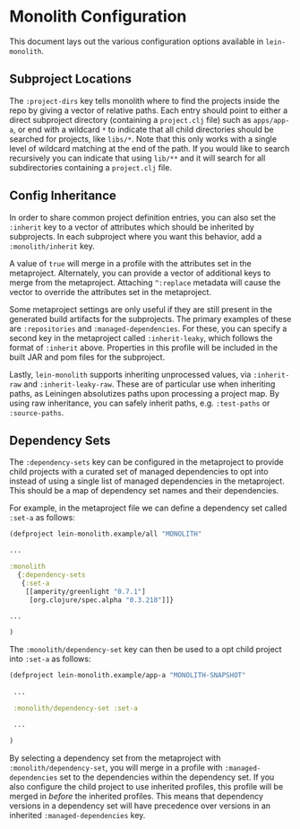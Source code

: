 Monolith Configuration
======================

This document lays out the various configuration options available in
`lein-monolith`.

## Subproject Locations

The `:project-dirs` key tells monolith where to find the projects inside the
repo by giving a vector of relative paths. Each entry should point to either a
direct subproject directory (containing a `project.clj` file) such as
`apps/app-a`, or end with a wildcard `*` to indicate that all child directories
should be searched for projects, like `libs/*`. Note that this only works with a
single level of wildcard matching at the end of the path.
If you would like to search recursively you can indicate that using `lib/**`
and it will search for all subdirectories containing a `project.clj` file.

## Config Inheritance

In order to share common project definition entries, you can also set the
`:inherit` key to a vector of attributes which should be inherited by
subprojects. In each subproject where you want this behavior, add a
`:monolith/inherit` key.

A value of `true` will merge in a profile with the attributes set in the
metaproject. Alternately, you can provide a vector of additional keys to merge
from the metaproject. Attaching `^:replace` metadata will cause the vector to
override the attributes set in the metaproject.

Some metaproject settings are only useful if they are still present in the
generated build artifacts for the subprojects. The primary examples of these are
`:repositories` and `:managed-dependencies`. For these, you can specify a second
key in the metaproject called `:inherit-leaky`, which follows the format of
`:inherit` above. Properties in this profile will be included in the built JAR
and pom files for the subproject.

Lastly, `lein-monolith` supports inheriting unprocessed values, via
`:inherit-raw` and `:inherit-leaky-raw`. These are of particular use when
inheriting paths, as Leiningen absolutizes paths upon processing a project map.
By using raw inheritance, you can safely inherit paths, e.g. `:test-paths` or
`:source-paths`.

## Dependency Sets

The `:dependency-sets` key can be configured in the metaproject to provide child
projects with a curated set of managed dependencies to opt into instead of using
a single list of managed dependencies in the metaproject. This should be a map of
dependency set names and their dependencies.

For example, in the metaproject file we can define a dependency set
called `:set-a` as follows:

```clj
(defproject lein-monolith.example/all "MONOLITH"

...

:monolith
  {:dependency-sets
   {:set-a
    [[amperity/greenlight "0.7.1"]
     [org.clojure/spec.alpha "0.3.218"]]}

...

)
```

The `:monolith/dependency-set` key can then be used to a opt child project into `:set-a` as follows:

```clj
(defproject lein-monolith.example/app-a "MONOLITH-SNAPSHOT"
 
 ...

 :monolith/dependency-set :set-a

 ...

)
```

By selecting a dependency set from the metaproject with `:monolith/dependency-set`,
you will merge in a profile with `:managed-dependencies` set to the dependencies within
the dependency set. If you also configure the child project to use inherited profiles, this profile
will be merged in *before* the inherited profiles. This means that dependency versions in
a dependency set will have precedence over versions in an inherited `:managed-dependencies` key.
